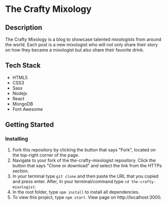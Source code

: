 # The Crafty Mixology

## Description

The Crafty Mixology is a blog to showcase talented mixologists from around the world. Each post is a new mixologist who will not only share their story on how they became a mixologist but also share their favorite drink.

## Tech Stack

- HTML5
- CSS3
- Sass
- Nodejs
- React
- MongoDB
- Font Awesome

## Getting Started

### Installing

1. Fork this repository by clicking the button that says "Fork", located on the top-right corner of the page.
2. Navigate to your fork of the the-crafty-mixologist repository. Click the button that says "Clone or download" and select the link from the HTTPs section.
3. In your terminal type `git clone` and then paste the URL that you copied and press enter. After, In your terminal/command type `cd the-crafty-mixologist`.
4. In the root folder, type `npm install` to install all dependencies.
5. To view this project, type `npm start`. View page on http://localhost:3000.